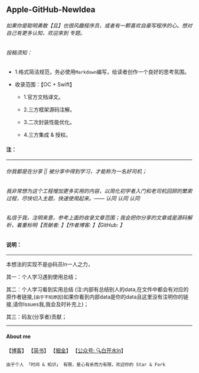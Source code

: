 ## Apple-GitHub-NewIdea

 
###### 如果你是聪明勇敢【且】也很风趣程序员，或者有一颗喜欢自豪写程序的心。想对自己有更多认知，欢迎来到 专题。



###### 投稿须知： 

- 1.格式简洁规范，务必使用`Markdown`编写，给读者创作一个良好的思考氛围。


- 收录范围：【OC + Swift】 
  
  - 1.官方文档译文。 

  - 2.三方框架源码注解。 

  - 3.二次封装性能优化。 

  - 4.三方集成 & 授权。

 





#### 注：
***

###### 你我都是在分享 || 被分享中得到学习，才能称为一名好司机；

###### 我非常想为这个工程增加更多实用的内容，以简化初学者入门和老司机回顾的繁索过程，尽快切入主题，快速使用起来。—— 认同 认同 认同

###### 私信于我，注明来意，参考上面的收录文章范围；我会把你分享的文章或是源码解析，着重标明【贡献者: 】【作者博客: 】【GitHub: 】




#### 说明：
***

本想法的实现不是@码员ln一人之力，  

其一：个人学习遇到使用总结；  

其二：个人学习看到实用总结 (注:内部有总结别人的data,在文件中都会有对应的原作者链接,(`由于不知原因`)如果你看到内部data是你的data且这里没有注明你的链接,请你Issues我,我会及时补充上)；  

其三：码友(分享者)贡献；

 










****
#### About me


【[博客](https://githubidea.github.io)】  【[简书](http://www.jianshu.com/u/fd745d76c816)】   【[掘金](https://juejin.im/post/5948b282da2f600067910186)】  【[公众号: 🔍白开水ln]()】
 

`由于个人 「时间 & 知识」 有限，是心有余而力有限，欢迎你的 Star & Fork`














